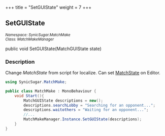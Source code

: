 +++
title = "SetGUIState"
weight = 7
+++
## SetGUIState
<small>*Namespace: SynicSugar.MatchMake* <br>
*Class: MatchMakeManager* </small>

public void SetGUIState(MatchGUIState state)

### Description 
Change *MatchState* from script for localize. Can set [MatchState](../matchState) on Editor.

```cs
using SynicSugar.MatchMake;

public class MatchMake : MonoBehaviour {
    void Start(){
        MatchGUIState descriptions = new();
        descriptions.searchLobby = "Searching for an opponent...";
        descriptions.waitothers = "Waiting for an opponent...";
        //...
        MatchMakeManager.Instance.SetGUIState(descriptions);
    }
}
```